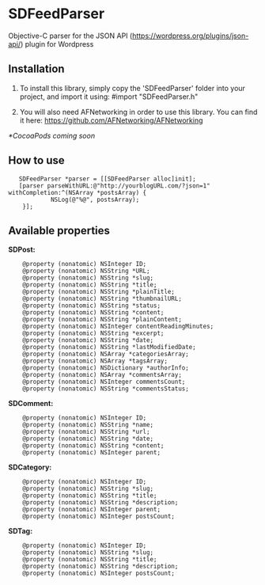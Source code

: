 SDFeedParser
============

Objective-C parser for the JSON API (https://wordpress.org/plugins/json-api/) plugin for Wordpress


## Installation
1. To install this library, simply copy the 'SDFeedParser' folder into your project, and import it using:
				#import "SDFeedParser.h"

2. You will also need AFNetworking in order to use this library. You can find it here: https://github.com/AFNetworking/AFNetworking

_*CocoaPods coming soon_


## How to use
       SDFeedParser *parser = [[SDFeedParser alloc]init];
       [parser parseWithURL:@"http://yourblogURL.com/?json=1" withCompletion:^(NSArray *postsArray) {
                NSLog(@"%@", postsArray);
        }];


## Available properties
**SDPost:**

        @property (nonatomic) NSInteger ID;
        @property (nonatomic) NSString *URL;
        @property (nonatomic) NSString *slug;
        @property (nonatomic) NSString *title;
        @property (nonatomic) NSString *plainTitle;
        @property (nonatomic) NSString *thumbnailURL;
        @property (nonatomic) NSString *status;
        @property (nonatomic) NSString *content;
        @property (nonatomic) NSString *plainContent;
        @property (nonatomic) NSInteger contentReadingMinutes;
        @property (nonatomic) NSString *excerpt;
        @property (nonatomic) NSString *date;
        @property (nonatomic) NSString *lastModifiedDate;
        @property (nonatomic) NSArray *categoriesArray;
        @property (nonatomic) NSArray *tagsArray;
        @property (nonatomic) NSDictionary *authorInfo;
        @property (nonatomic) NSArray *commentsArray;
        @property (nonatomic) NSInteger commentsCount;
        @property (nonatomic) NSString *commentsStatus;

**SDComment:**

        @property (nonatomic) NSInteger ID;
        @property (nonatomic) NSString *name;
        @property (nonatomic) NSString *url;
        @property (nonatomic) NSString *date;
        @property (nonatomic) NSString *content;
        @property (nonatomic) NSInteger parent;

**SDCategory:**

        @property (nonatomic) NSInteger ID;
        @property (nonatomic) NSString *slug;
        @property (nonatomic) NSString *title;
        @property (nonatomic) NSString *description;
        @property (nonatomic) NSInteger parent;
        @property (nonatomic) NSInteger postsCount;


**SDTag:**

        @property (nonatomic) NSInteger ID;
        @property (nonatomic) NSString *slug;
        @property (nonatomic) NSString *title;
        @property (nonatomic) NSString *description;
        @property (nonatomic) NSInteger postsCount;